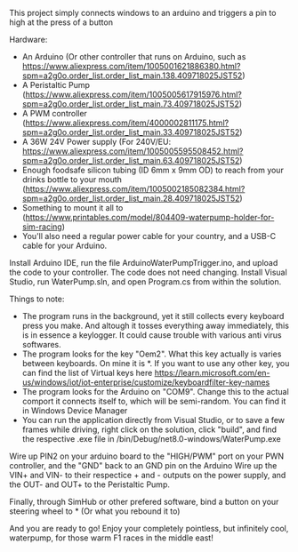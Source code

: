 This project simply connects windows to an arduino and triggers a pin to high at the press of a button

Hardware:
- An Arduino (Or other controller that runs on Arduino, such as https://www.aliexpress.com/item/1005001621886380.html?spm=a2g0o.order_list.order_list_main.138.409718025JST52)
- A Peristaltic Pump (https://www.aliexpress.com/item/1005005617915976.html?spm=a2g0o.order_list.order_list_main.73.409718025JST52)
- A PWM controller (https://www.aliexpress.com/item/4000002811175.html?spm=a2g0o.order_list.order_list_main.33.409718025JST52)
- A 36W 24V Power supply (For 240V/EU: https://www.aliexpress.com/item/1005005595508452.html?spm=a2g0o.order_list.order_list_main.63.409718025JST52)
- Enough foodsafe silicon tubing (ID 6mm x 9mm OD) to reach from your drinks bottle to your mouth (https://www.aliexpress.com/item/1005002185082384.html?spm=a2g0o.order_list.order_list_main.28.409718025JST52)
- Something to mount it all to (https://www.printables.com/model/804409-waterpump-holder-for-sim-racing)
- You'll also need a regular power cable for your country, and a USB-C cable for your Arduino.

Install Arduino IDE, run the file ArduinoWaterPumpTrigger.ino, and upload the code to your controller. The code does not need changing.
Install Visual Studio, run WaterPump.sln, and open Program.cs from within the solution.

Things to note:
- The program runs in the background, yet it still collects every keyboard press you make. And altough it tosses everything away immediately, this is in essence a keylogger. It could cause trouble with various anti virus softwares.
- The program looks for the key "Oem2". What this key actually is varies between keyboards. On mine it is \*. If you want to use any other key, you can find the list of Virtual keys here https://learn.microsoft.com/en-us/windows/iot/iot-enterprise/customize/keyboardfilter-key-names
- The program looks for the Arduino on "COM9". Change this to the actual comport it connects itself to, which will be semi-random. You can find it in Windows Device Manager
- You can run the application directly from Visual Studio, or to save a few frames while driving, right click on the solution, click "build", and find the respective .exe file in /bin/Debug/net8.0-windows/WaterPump.exe

Wire up PIN2 on your arduino board to the "HIGH/PWM" port on your PWN controller, and the "GND" back to an GND pin on the Arduino
Wire up the VIN+ and VIN- to their respectice + and - outputs on the power supply, and the OUT- and OUT+ to the Peristaltic Pump.

Finally, through SimHub or other prefered software, bind a button on your steering wheel to \* (Or what you rebound it to)

And you are ready to go! Enjoy your completely pointless, but infinitely cool, waterpump, for those warm F1 races in the middle east!
